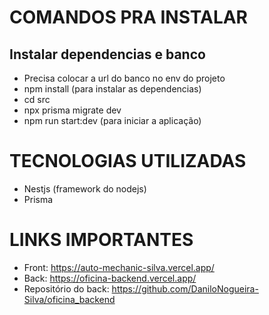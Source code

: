 # COMANDOS PRA INSTALAR
## Instalar dependencias e banco
- Precisa colocar a url do banco no env do projeto
- npm install (para instalar as dependencias)
- cd src
- npx prisma migrate dev
- npm run start:dev (para iniciar a aplicação)


# TECNOLOGIAS UTILIZADAS
- Nestjs (framework do nodejs)
- Prisma


# LINKS IMPORTANTES
- Front: https://auto-mechanic-silva.vercel.app/
- Back: https://oficina-backend.vercel.app/
- Repositório do back: https://github.com/DaniloNogueira-Silva/oficina_backend

